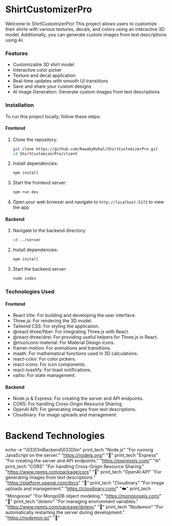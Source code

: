 # ShirtCustomizerPro

Welcome to ShirtCustomizerPro! This project allows users to customize their shirts with various textures, decals, and colors using an interactive 3D model. Additionally, you can generate custom images from text descriptions using AI.

### Features
- Customizable 3D shirt model
- Interactive color picker
- Texture and decal application
- Real-time updates with smooth UI transitions
- Save and share your custom designs
- AI Image Generation: Generate custom images from text descriptions

### Installation
To run this project locally, follow these steps:

#### Frontend
1. Clone the repository:
   ```sh
   git clone https://github.com/RawabyRahal/ShirtCustomizerPro.git
   cd ShirtCustomizerPro/client

3. Install dependencies:
   ```sh
   npm install
3. Start the frontend server:
   ```sh
   npm run dev
4. Open your web browser and navigate to `http://localhost:5173` to view the app

#### Backend
1. Navigate to the backend directory:
   ```sh
   cd ../server

2. Install dependencies:
   ```sh
   npm install
3. Start the backend server:
   ```sh
   node index 

### Technologies Used

#### Frontend
- React Vite: For building and developing the user interface.
- Three.js: For rendering the 3D model.
- Tailwind CSS: For styling the application.
- @react-three/fiber: For integrating Three.js with React.
- @react-three/drei: For providing useful helpers for Three.js in React.
- @mui/icons-material: For Material Design icons.
- framer-motion: For animations and transitions.
- maath: For mathematical functions used in 3D calculations.
- react-color: For color pickers.
- react-icons: For icon components.
- react-toastify: For toast notifications.
- valtio: For state management.

#### Backend
- Node.js & Express: For creating the server and API endpoints.
- CORS: For handling Cross-Origin Resource Sharing.
- OpenAI API: For generating images from text descriptions.
- Cloudinary: For image uploads and management.
# Backend Technologies
echo -e "\033[1mBackend\033[0m"
print_tech "Node.js" "For running JavaScript on the server." "https://nodejs.org/" "🔧"
print_tech "Express" "For creating the server and API endpoints." "https://expressjs.com/" "🌐"
print_tech "CORS" "For handling Cross-Origin Resource Sharing." "https://www.npmjs.com/package/cors" "🔄"
print_tech "OpenAI API" "For generating images from text descriptions." "https://platform.openai.com/docs" "🤖"
print_tech "Cloudinary" "For image uploads and management." "https://cloudinary.com/" "☁️"
print_tech "Mongoose" "For MongoDB object modeling." "https://mongoosejs.com/" "🔗"
print_tech "dotenv" "For managing environment variables." "https://www.npmjs.com/package/dotenv" "🔐"
print_tech "Nodemon" "For automatically restarting the server during development." "https://nodemon.io/" "🔄"

